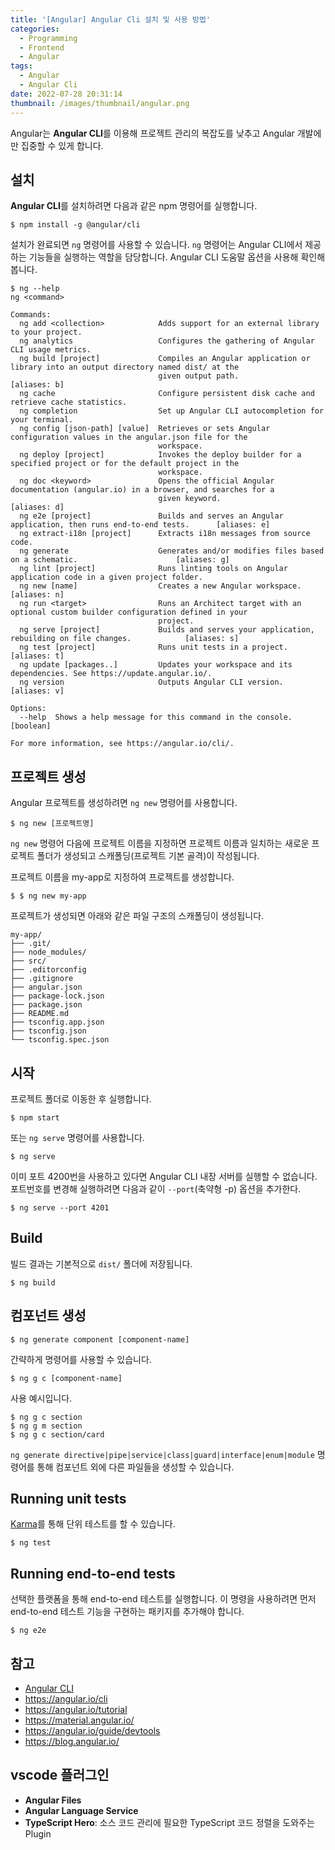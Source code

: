 ```yaml
---
title: '[Angular] Angular Cli 설치 및 사용 방법'
categories:
  - Programming
  - Frontend
  - Angular
tags:
  - Angular
  - Angular Cli
date: 2022-07-28 20:31:14
thumbnail: /images/thumbnail/angular.png
---
```


Angular는 **Angular CLI**를 이용해 프로젝트 관리의 복잡도를 낮추고 Angular 개발에만 집중할 수 있게 합니다.

## 설치

**Angular CLI**를 설치하려면 다음과 같은 npm 명령어를 실행합니다.

```shell
$ npm install -g @angular/cli
```

설치가 완료되면 `ng` 명령어를 사용할 수 있습니다. `ng` 명령어는 Angular CLI에서 제공하는 기능들을 실행하는 역할을 담당합니다.
Angular CLI 도움말 옵션을 사용해 확인해 봅니다.

```shell
$ ng --help
ng <command>

Commands:
  ng add <collection>            Adds support for an external library to your project.
  ng analytics                   Configures the gathering of Angular CLI usage metrics.
  ng build [project]             Compiles an Angular application or library into an output directory named dist/ at the
                                 given output path.                                                         [aliases: b]
  ng cache                       Configure persistent disk cache and retrieve cache statistics.
  ng completion                  Set up Angular CLI autocompletion for your terminal.
  ng config [json-path] [value]  Retrieves or sets Angular configuration values in the angular.json file for the
                                 workspace.
  ng deploy [project]            Invokes the deploy builder for a specified project or for the default project in the
                                 workspace.
  ng doc <keyword>               Opens the official Angular documentation (angular.io) in a browser, and searches for a
                                 given keyword.                                                             [aliases: d]
  ng e2e [project]               Builds and serves an Angular application, then runs end-to-end tests.      [aliases: e]
  ng extract-i18n [project]      Extracts i18n messages from source code.
  ng generate                    Generates and/or modifies files based on a schematic.                      [aliases: g]
  ng lint [project]              Runs linting tools on Angular application code in a given project folder.
  ng new [name]                  Creates a new Angular workspace.                                           [aliases: n]
  ng run <target>                Runs an Architect target with an optional custom builder configuration defined in your
                                 project.
  ng serve [project]             Builds and serves your application, rebuilding on file changes.            [aliases: s]
  ng test [project]              Runs unit tests in a project.                                              [aliases: t]
  ng update [packages..]         Updates your workspace and its dependencies. See https://update.angular.io/.
  ng version                     Outputs Angular CLI version.                                               [aliases: v]

Options:
  --help  Shows a help message for this command in the console.                                                [boolean]

For more information, see https://angular.io/cli/.
```

## 프로젝트 생성

Angular 프로젝트를 생성하려면 `ng new` 명령어를 사용합니다.

```shell
$ ng new [프로젝트명]
```

`ng new` 명령어 다음에 프로젝트 이름을 지정하면 프로젝트 이름과 일치하는 새로운 프로젝트 폴더가 생성되고 스캐폴딩(프로젝트 기본 골격)이 작성됩니다.

프로젝트 이름을 my-app로 지정하여 프로젝트를 생성합니다.

```shell
$ $ ng new my-app
```

프로젝트가 생성되면 아래와 같은 파일 구조의 스캐폴딩이 생성됩니다.

```
my-app/
├── .git/
├── node_modules/
├── src/
├── .editorconfig
├── .gitignore
├── angular.json
├── package-lock.json
├── package.json
├── README.md
├── tsconfig.app.json
├── tsconfig.json
└── tsconfig.spec.json
```

## 시작

프로젝트 폴더로 이동한 후 실행합니다.

```shell
$ npm start
```

또는 `ng serve` 명령어를 사용합니다.

```shell
$ ng serve
```

이미 포트 4200번을 사용하고 있다면 Angular CLI 내장 서버를 실행할 수 없습니다. 포트번호를 변경해 실행하려면 다음과 같이 `--port`(축약형 -p) 옵션을 추가한다.

```shell
$ ng serve --port 4201
```

## Build

빌드 결과는 기본적으로 `dist/` 폴더에 저장됩니다.

```shell
$ ng build
```

## 컴포넌트 생성

```shell
$ ng generate component [component-name]
```

간략하게 명령어를 사용할 수 있습니다.

```shell
$ ng g c [component-name]
```

사용 예시입니다.

```shell
$ ng g c section
$ ng g m section
$ ng g c section/card
```

`ng generate directive|pipe|service|class|guard|interface|enum|module` 명령어를 통해 컴포넌트 외에 다른 파일들을 생성할 수 있습니다.

## Running unit tests

[Karma](https://karma-runner.github.io)를 통해 단위 테스트를 할 수 있습니다.

```shell
$ ng test
```

## Running end-to-end tests

선택한 플랫폼을 통해 end-to-end 테스트를 실행합니다. 이 명령을 사용하려면 먼저 end-to-end 테스트 기능을 구현하는 패키지를 추가해야 합니다.

```shell
$ ng e2e
```

## 참고

- [Angular CLI](https://github.com/angular/angular-cli)
- https://angular.io/cli
- https://angular.io/tutorial
- https://material.angular.io/
- https://angular.io/guide/devtools
- https://blog.angular.io/

## vscode 플러그인

- **Angular Files**
- **Angular Language Service**
- **TypeScript Hero**: 소스 코드 관리에 필요한 TypeScript 코드 정렬을 도와주는 Plugin

